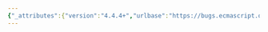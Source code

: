 ```yaml
---
{"_attributes":{"version":"4.4.4+","urlbase":"https://bugs.ecmascript.org/","maintainer":"dherman@mozilla.com"},"bug":{"bug_id":650,"creation_ts":"2012-09-14 13:49:00 -0700","short_desc":"Typo: ClassEleentList => ClassElementList","delta_ts":"2012-09-28 12:24:31 -0700","product":"Draft for 6th Edition","component":"editorial issue","version":"Rev 9: July 8, 2012 Draft","rep_platform":"All","op_sys":"All","bug_status":"RESOLVED","resolution":"FIXED","priority":"Normal","bug_severity":"enhancement","everconfirmed":true,"reporter":{"uid":"waldron.rick","name":"Rick Waldron"},"assigned_to":{"uid":"allen","name":"Allen Wirfs-Brock"},"cc":"waldron.rick","long_desc":[{"commentid":1597,"comment_count":0,"who":{"uid":"waldron.rick","name":"Rick Waldron"},"bug_when":"2012-09-14 13:49:13 -0700","thetext":"On page 161, under section \"13.5 Class Definitions, StaticSemantics: PropertyNameList\"\n\nClassEleentList => ClassElementList"},{"commentid":1601,"comment_count":1,"who":{"uid":"allen","name":"Allen Wirfs-Brock"},"bug_when":"2012-09-24 16:06:43 -0700","thetext":"already fixed in editor's draft"},{"commentid":1740,"comment_count":2,"who":{"uid":"allen","name":"Allen Wirfs-Brock"},"bug_when":"2012-09-28 12:24:31 -0700","thetext":"fixed in rev10, Sept. 27 2012 draft"}]}}
---
```

